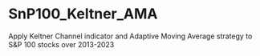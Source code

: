 # SnP100_Keltner_AMA
Apply Keltner Channel indicator and Adaptive Moving Average strategy to S&amp;P 100 stocks over 2013-2023
